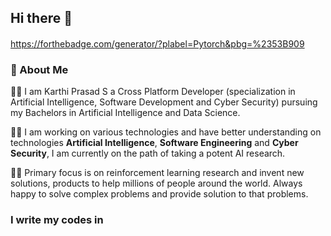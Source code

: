 ## Hi there 👋

<h4 align='center'></h4> 




https://forthebadge.com/generator/?plabel=Pytorch&pbg=%2353B909




###  :telescope:   About Me 
:man_student:  I am Karthi Prasad S a Cross Platform Developer (specialization in Artificial Intelligence, Software Development and Cyber Security) pursuing my Bachelors in Artificial Intelligence and Data Science.

:technologist: I am working on various technologies and have better understanding on technologies **Artificial Intelligence**, **Software Engineering** and **Cyber Security**, I am currently on the path of taking a potent AI research. 

:man_scientist: Primary focus is on reinforcement learning research and invent new solutions, products to help millions of people around the world. Always happy to solve complex problems and provide solution to that problems.

### I write my codes in

<div align='center'>

</div>


